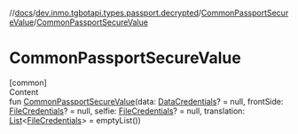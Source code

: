 //[docs](../../../index.md)/[dev.inmo.tgbotapi.types.passport.decrypted](../index.md)/[CommonPassportSecureValue](index.md)/[CommonPassportSecureValue](-common-passport-secure-value.md)



# CommonPassportSecureValue  
[common]  
Content  
fun [CommonPassportSecureValue](-common-passport-secure-value.md)(data: [DataCredentials](../../dev.inmo.tgbotapi.types.passport.credentials/-data-credentials/index.md)? = null, frontSide: [FileCredentials](../../dev.inmo.tgbotapi.types.passport.credentials/-file-credentials/index.md)? = null, selfie: [FileCredentials](../../dev.inmo.tgbotapi.types.passport.credentials/-file-credentials/index.md)? = null, translation: [List](https://kotlinlang.org/api/latest/jvm/stdlib/kotlin.collections/-list/index.html)<[FileCredentials](../../dev.inmo.tgbotapi.types.passport.credentials/-file-credentials/index.md)> = emptyList())  



